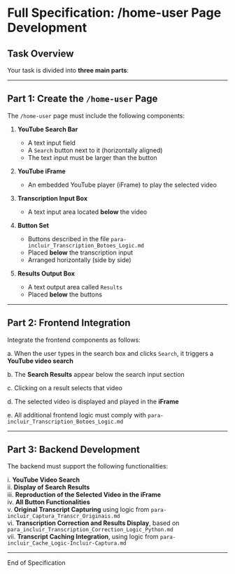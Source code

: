 # Full Specification: /home-user Page Development

## Task Overview

Your task is divided into **three main parts**:

---

## Part 1: Create the `/home-user` Page

The `/home-user` page must include the following components:

1. **YouTube Search Bar**  
   - A text input field  
   - A `Search` button next to it (horizontally aligned)  
   - The text input must be larger than the button

2. **YouTube iFrame**  
   - An embedded YouTube player (iFrame) to play the selected video

3. **Transcription Input Box**  
   - A text input area located **below** the video

4. **Button Set**  
   - Buttons described in the file `para-incluir_Transcription_Botoes_Logic.md`  
   - Placed **below** the transcription input  
   - Arranged horizontally (side by side)

5. **Results Output Box**  
   - A text output area called `Results`  
   - Placed **below** the buttons

---

## Part 2: Frontend Integration

Integrate the frontend components as follows:

a. When the user types in the search box and clicks `Search`, it triggers a **YouTube video search**

b. The **Search Results** appear below the search input section

c. Clicking on a result selects that video

d. The selected video is displayed and played in the **iFrame**

e. All additional frontend logic must comply with `para-incluir_Transcription_Botoes_Logic.md`

---

## Part 3: Backend Development

The backend must support the following functionalities:

i. **YouTube Video Search**  
ii. **Display of Search Results**  
iii. **Reproduction of the Selected Video in the iFrame**  
iv. **All Button Functionalities**  
v. **Original Transcript Capturing** using logic from `para-incluir_Captura_Transcr_Originais.md`  
vi. **Transcription Correction and Results Display**, based on `para_incluir_Transcription_Correction_Logic_Python.md`  
vii. **Transcript Caching Integration**, using logic from `para-incluir_Cache_Logic-Incluir-Captura.md`

---

End of Specification
